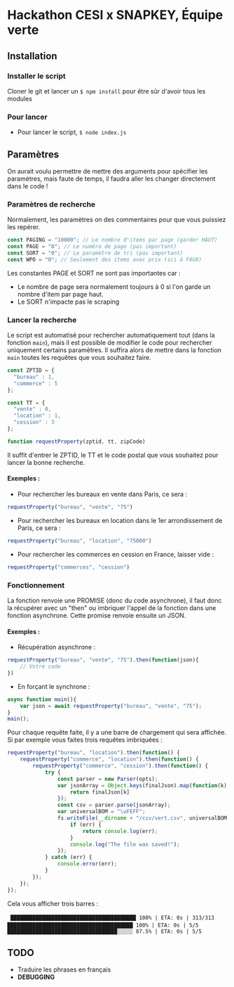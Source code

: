 # Hackathon CESI x SNAPKEY, Équipe verte

## Installation

### Installer le script

Cloner le git et lancer un `$ npm install` pour être sûr d'avoir tous les modules

### Pour lancer

- Pour lancer le script, `$ node index.js`

## Paramètres

On aurait voulu permettre de mettre des arguments pour spécifier les paramètres, mais faute de temps, il faudra aller les changer directement dans le code !

### Paramètres de recherche

Normalement, les paramètres on des commentaires pour que vous puissiez les repérer.

```js
const PAGING = "10000"; // Le nombre d'items par page (garder HAUT)
const PAGE = "0"; // Le numéro de page (pas important)
const SORT = "0"; // Le paramètre de tri (pas important)
const WPO = "0"; // Seulement des items avec prix (ici à FAUX)
```

Les constantes PAGE et SORT ne sont pas importantes car :
- Le nombre de page sera normalement toujours à 0 si l'on garde un nombre d'item par page haut.
- Le SORT n'impacte pas le scraping

### Lancer la recherche

Le script est automatisé pour rechercher automatiquement tout (dans la fonction `main`), mais il est possible de modifier le code pour rechercher uniquement certains paramètres. Il suffira alors de mettre dans la fonction `main` toutes les requêtes que vous souhaitez faire.
```js
const ZPTID = {
  "bureau" : 1,
  "commerce" : 5
};

const TT = {
  "vente" : 0,
  "location" : 1,
  "cession" : 3
};

function requestProperty(zptid, tt, zipCode)
```

Il suffit d'entrer le ZPTID, le TT et le code postal que vous souhaitez pour lancer la bonne recherche. 

#### Exemples :
- Pour rechercher les bureaux en vente dans Paris, ce sera :
```js
requestProperty("bureau", "vente", "75")
```
- Pour rechercher les bureaux en location dans le 1er arrondissement de Paris, ce sera :
```js
requestProperty("bureau", "location", "75000")
```
- Pour rechercher les commerces en cession en France, laisser vide :
```js
requestProperty("commerces", "cession")
```

### Fonctionnement

La fonction renvoie une PROMISE (donc du code asynchrone), il faut donc la récupérer avec un "then" ou imbriquer l'appel de la fonction dans une fonction asynchrone. Cette promise renvoie ensuite un JSON.

#### Exemples :

- Récupération asynchrone :
```js
requestProperty("bureau", "vente", "75").then(function(json){
	// Votre code
})
```
- En forçant le synchrone :
```js
async function main(){
	var json = await requestProperty("bureau", "vente", "75");
}
main();
```

Pour chaque requête faite, il y a une barre de chargement qui sera affichée. Si par exemple vous faites trois requêtes imbriquées :
```js
requestProperty("bureau", "location").then(function() {
    requestProperty("commerce", "location").then(function() {
        requestProperty("commerce", "cession").then(function() {
            try {
                const parser = new Parser(opts);
                var jsonArray = Object.keys(finalJson).map(function(k) {
                    return finalJson[k]
                });
                const csv = parser.parse(jsonArray);
                var universalBOM = "\uFEFF";
                fs.writeFile(__dirname + "/csv/vert.csv", universalBOM + csv, function(err) {
                    if (err) {
                        return console.log(err);
                    }
                    console.log("The file was saved!");
                });
            } catch (err) {
                console.error(err);
            }
        });
    });
});
```

Cela vous afficher trois barres :

` ████████████████████████████████████████ 100% | ETA: 0s | 313/313`
` ████████████████████████████████████████ 100% | ETA: 0s | 5/5`
` ███████████████████████████████████░░░░░ 87.5% | ETA: 0s | 5/5`

## TODO

- Traduire les phrases en français
- **DEBUGGING**